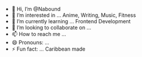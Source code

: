 - 👋 Hi, I’m @Nabound
- 👀 I’m interested in ... Anime, Writing, Music, Fitness
- 🌱 I’m currently learning ... Frontend Development
- 💞️ I’m looking to collaborate on ...
- 📫 How to reach me ...
- 😄 Pronouns: ...
- ⚡ Fun fact: ... Caribbean made

<!---
Nabound/Nabound is a ✨ special ✨ repository because its `README.md` (this file) appears on your GitHub profile.
You can click the Preview link to take a look at your changes.
--->
